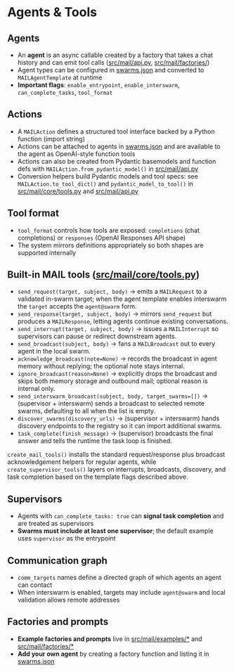 # Agents & Tools

## Agents
- An **agent** is an async callable created by a factory that takes a chat history and can emit tool calls ([src/mail/api.py](/src/mail/api.py), [src/mail/factories/](/src/mail/factories/__init__.py))
- Agent types can be configured in [swarms.json](/swarms.json) and converted to `MAILAgentTemplate` at runtime
- **Important flags**: `enable_entrypoint`, `enable_interswarm`, `can_complete_tasks`, `tool_format`

## Actions
- A `MAILAction` defines a structured tool interface backed by a Python function (import string)
- Actions can be attached to agents in [swarms.json](/swarms.json) and are available to the agent as OpenAI-style function tools
- Actions can also be created from Pydantic basemodels and function defs with `MAILAction.from_pydantic_model()` in [src/mail/api.py](/src/mail/api.py)
- Conversion helpers build Pydantic models and tool specs: see `MAILAction.to_tool_dict()` and `pydantic_model_to_tool()` in [src/mail/core/tools.py](/src/mail/core/tools.py) and [src/mail/api.py](/src/mail/api.py)

## Tool format
- `tool_format` controls how tools are exposed: `completions` (chat completions) or `responses` (OpenAI Responses API shape)
- The system mirrors definitions appropriately so both shapes are supported internally

## Built-in MAIL tools ([src/mail/core/tools.py](/src/mail/core/tools.py))
- `send_request(target, subject, body)` → emits a `MAILRequest` to a validated in-swarm target; when the agent template enables interswarm the `target` accepts the `agent@swarm` form.
- `send_response(target, subject, body)` → mirrors `send_request` but produces a `MAILResponse`, letting agents continue existing conversations.
- `send_interrupt(target, subject, body)` → issues a `MAILInterrupt` so supervisors can pause or redirect downstream agents.
- `send_broadcast(subject, body)` → fans a `MAILBroadcast` out to every agent in the local swarm.
- `acknowledge_broadcast(note=None)` → records the broadcast in agent memory without replying; the optional note stays internal.
- `ignore_broadcast(reason=None)` → explicitly drops the broadcast and skips both memory storage and outbound mail; optional reason is internal only.
- `send_interswarm_broadcast(subject, body, target_swarms=[])` → (supervisor + interswarm) sends a broadcast to selected remote swarms, defaulting to all when the list is empty.
- `discover_swarms(discovery_urls)` → (supervisor + interswarm) hands discovery endpoints to the registry so it can import additional swarms.
- `task_complete(finish_message)` → (supervisor) broadcasts the final answer and tells the runtime the task loop is finished.

`create_mail_tools()` installs the standard request/response plus broadcast acknowledgement helpers for regular agents, while `create_supervisor_tools()` layers on interrupts, broadcasts, discovery, and task completion based on the template flags described above.

## Supervisors
- Agents with `can_complete_tasks: true` can **signal task completion** and are treated as supervisors
- **Swarms must include at least one supervisor**; the default example uses `supervisor` as the entrypoint

## Communication graph
- `comm_targets` names define a directed graph of which agents an agent can contact
- When interswarm is enabled, targets may include `agent@swarm` and local validation allows remote addresses

## Factories and prompts
- **Example factories and prompts** live in [src/mail/examples/*](/src/mail/examples/__init__.py) and [src/mail/factories/*](/src/mail/factories/__init__.py)
- **Add your own agent** by creating a factory function and listing it in [swarms.json](/swarms.json)

